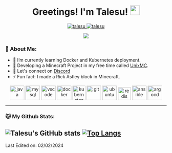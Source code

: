 <h1 align="center">
  Greetings! I'm Talesu!
  <a href="https://github.com/t">
    <img src="https://media.giphy.com/media/hvRJCLFzcasrR4ia7z/giphy.gif" width="30">
  </a>
</h1>

<p align="center">
  <a href="https://github.com/Talesu">
    <img src="https://komarev.com/ghpvc/?username=talesu&label=Profile%20views&color=blueviolet&style=flat" alt="talesu" />
  </a>
  <a href="https://github.com/Talesu">
    <img src="https://img.shields.io/github/followers/talesu?label=Followers" alt="talesu" />
  </a>
</p>

<p align="center">
  <a href="https://github.com/Talesu">
    <img src="https://readme-typing-svg.herokuapp.com?lines=Sys+Admin;Network+Engineer;Minecraft+Server+Developer;Discord+->+talesu;Always+learning+new+things&center=true&width=380&height=35">
  </a>
</p>

### 🤵 About Me:
- 🌱 I’m currently learning Docker and Kubernetes deployment.
- 💬 Developing a Minecraft Project in my free time called [UnixMC](https://github.com/UnixMC-Project).
- 💽 Let's connect on [Discord](https://discord.gg/unixmc)
- ⚡ Fun fact: I made a Rick Astley block in Minecraft.

<p align="center">
  <img src="https://cdn.jsdelivr.net/gh/devicons/devicon/icons/java/java-original.svg" alt="java" width="45" height="45"/> 
  <img src="https://cdn.jsdelivr.net/gh/devicons/devicon/icons/mysql/mysql-original.svg" alt="mysql" width="45" height="45"/> 
  <img src="https://cdn.jsdelivr.net/gh/devicons/devicon/icons/vscode/vscode-original.svg" alt="vscode" width="45" height="45"/>
  <img src="https://cdn.jsdelivr.net/gh/devicons/devicon/icons/docker/docker-original.svg" alt="docker" width="45" height="45"/> 
  <img src="https://www.vectorlogo.zone/logos/kubernetes/kubernetes-icon.svg" alt="kubernetes" width="40" height="45"/>
  <img src="https://cdn.jsdelivr.net/gh/devicons/devicon/icons/git/git-original.svg" alt="git" width="45" height="45"/> 
  <img src="https://cdn.jsdelivr.net/gh/devicons/devicon/icons/ubuntu/ubuntu-plain.svg" alt="ubuntu" width="45" height="45"/>
  <img src="https://cdn.jsdelivr.net/gh/devicons/devicon/icons/redis/redis-original.svg" alt="redis" width="40" height="40"/>  
  <img src="https://cdn.jsdelivr.net/gh/devicons/devicon/icons/ansible/ansible-original.svg" alt="ansible" width="45" height="45"/>  
  <img src="https://cdn.jsdelivr.net/gh/devicons/devicon/icons/argocd/argocd-original.svg" alt="argocd" width="45" height="45"/>  
</p>

---

### 🐱 My Github Stats:
![Talesu's GitHub stats](https://github-readme-stats.vercel.app/api?username=talesu&show_icons=true&title_color=d44b3e&icon_color=d44b3e&text_color=676e95&bg_color=282c34)
[![Top Langs](https://github-readme-stats.vercel.app/api/top-langs/?username=talesu&layout=compact&text_color=daf7dc&bg_color=151515)](https://github.com/anuraghazra/github-readme-stats)
---
Last Edited on: 02/02/2024
